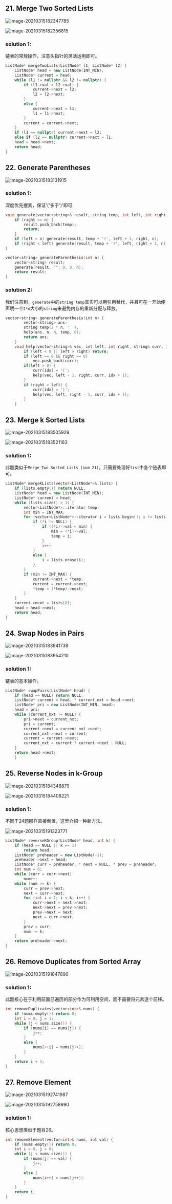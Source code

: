 ## 21. Merge Two Sorted Lists

![image-20210315182347785](力扣21-30.assets/image-20210315182347785.png)

![image-20210315182356815](力扣21-30.assets/image-20210315182356815.png)

### solution 1:

链表的常规操作，注意头指针的灵活运用即可。

```c++
ListNode* mergeTwoLists(ListNode* l1, ListNode* l2) {
	ListNode* head = new ListNode(INT_MIN);
	ListNode* current = head;
	while (l1 != nullptr && l2 != nullptr) {
		if (l1->val > l2->val) {
			current->next = l2;
			l2 = l2->next;
		}
		else {
			current->next = l1;
			l1 = l1->next;
		}
		current = current->next;
	}
	if (l1 == nullptr) current->next = l2;
	else if (l2 == nullptr) current->next = l1;
	head = head->next;
	return head;
}
```

## 22. Generate Parentheses

![image-20210315183131915](力扣21-30.assets/image-20210315183131915.png)

### solution 1:

深度优先搜素，保证'('多于')'即可

```c++
void generate(vector<string>& result, string temp, int left, int right, int n) {
	if (right == n) {
		result.push_back(temp);
		return;
	}
	if (left < n) generate(result, temp + '(', left + 1, right, n);
	if (right < left) generate(result, temp + ')', left, right + 1, n);
}

vector<string> generateParenthesis(int n) {
	vector<string> result;
	generate(result, "", 0, 0, n);
	return result;
}
```

### solution 2:

我们注意到，`generate`中的`string temp`其实可以用引用替代，并且可在一开始便声明一个`2*n`大小的`string`来避免内存的重新分配与释放。

```c++
vector<string> generateParenthesis(int n) {
        vector<string> ans;
        string temp(2 * n, ' ');
        help(ans, n, n, temp, 0);
        return ans;
    }
    void help(vector<string>& vec, int left, int right, string& curr, int idx) {
        if (left < 0 || left > right) return;
        if (left == 0 && right == 0)
            vec.push_back(curr);
        if(left > 0) {
            curr[idx] = '(';
            help(vec, left - 1, right, curr, idx + 1);
        }
        if (right > left) {
            curr[idx] = ')';
            help(vec, left, right - 1, curr, idx + 1);
        }
    }
```

## 23. Merge k Sorted Lists

![image-20210315183505929](力扣21-30.assets/image-20210315183505929.png)

![image-20210315183521163](力扣21-30.assets/image-20210315183521163.png)

### solution 1:

此题类似于`Merge Two Sorted Lists (num 21)`，只需要处理好`list`中各个链表即可。

```c++
ListNode* mergeKLists(vector<ListNode*>& lists) {
	if (lists.empty()) return NULL;
	ListNode* head = new ListNode(INT_MIN);
	ListNode* current = head;	
	while (lists.size() > 1) {
		vector<ListNode*>::iterator temp;
		int min = INT_MAX;
		for (vector<ListNode*>::iterator i = lists.begin(); i != lists.end();) {
			if (*i != NULL) {
				if ((*i)->val < min) {
					min = (*i)->val;
					temp = i;
				}
				i++;
			}
			else {
				i = lists.erase(i);
			}
		}
		if (min != INT_MAX) {
			current->next = *temp;
			current = current->next;
			*temp = (*temp)->next;
		}	
	}
	current->next = lists[0];
	head = head->next;
	return head;
}
```

## 24. Swap Nodes in Pairs

![image-20210315183941738](力扣21-30.assets/image-20210315183941738.png)

![image-20210315183954210](力扣21-30.assets/image-20210315183954210.png)

### solution 1:

链表的基本操作。

```c++
ListNode* swapPairs(ListNode* head) {
    if (head == NULL) return NULL;
    ListNode* current = head, * current_nxt = head->next;
    ListNode* pri = new ListNode(INT_MIN, head);
    head = pri;
    while (current_nxt != NULL) {
        pri->next = current_nxt;
        pri = current;
        current->next = current_nxt->next;
        current_nxt->next = current;
        current = current->next;
        current_nxt = current ? current->next : NULL;
    }
    return head->next; 
    }
```

## 25. Reverse Nodes in k-Group

![image-20210315184348879](力扣21-30.assets/image-20210315184348879.png)

![image-20210315184408221](力扣21-30.assets/image-20210315184408221.png)

### solution 1:

不同于24题那样直接倒置，这里介绍一种新方法。

![image-20210315191323771](力扣21-30.assets/image-20210315191323771.png)

```c++
ListNode* reverseKGroup(ListNode* head, int k) {
    if (head == NULL || k == 1)
        return head;
    ListNode* preheader = new ListNode(-1);
    preheader->next = head;
    ListNode* curr = preheader, * next = NULL, * prev = preheader;
    int num = 0;
    while (curr = curr->next)
        num++;
    while (num >= k) {
        curr = prev->next;
        next = curr->next;
        for (int i = 1; i < k; i++) {
            curr->next = next->next;
            next->next = prev->next;
            prev->next = next;
            next = curr->next;
        }
        prev = curr;
        num -= k;
    }
    return preheader->next;
}
```

## 26. Remove Duplicates from Sorted Array

![image-20210315191847890](力扣21-30.assets/image-20210315191847890.png)

### solution 1:

此题核心在于利用前面已遍历的部分作为可利用空间，而不需要将元素逐个前移。

```c++
int removeDuplicates(vector<int>& nums) {
	if (nums.empty()) return 0;
	int i = 0, j = 1;
	while (j < nums.size()) {
		if (nums[i] == nums[j]) {
			j++;
		}
		else {
			nums[++i] = nums[j++];
		}
	}
	return i + 1;
}
```

## 27. Remove Element

![image-20210315192741987](力扣21-30.assets/image-20210315192741987.png)

![image-20210315192758990](力扣21-30.assets/image-20210315192758990.png)

### solution 1:

核心思想类似于题目26。

```c++
int removeElement(vector<int>& nums, int val) {
	if (nums.empty()) return 0;
	int i = 0, j = 0;
	while (j < nums.size()) {
		if (nums[j] == val) {
			j++;
		}
		else {
			nums[i++] = nums[j++];
		}
	}
	return i;
}
```

